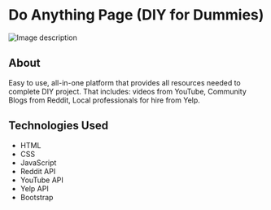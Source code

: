 # Do Anything Page (DIY for Dummies)

![Image description](https://user-images.githubusercontent.com/47117323/62150903-23318b00-b2cd-11e9-8594-287a7a86fa34.png)

## About
Easy to use, all-in-one platform that provides all resources needed to complete DIY project. That includes: videos from YouTube, Community  Blogs from Reddit, Local professionals for hire from Yelp.

## Technologies Used 
* HTML
* CSS
* JavaScript
* Reddit API
* YouTube API
* Yelp API
* Bootstrap




